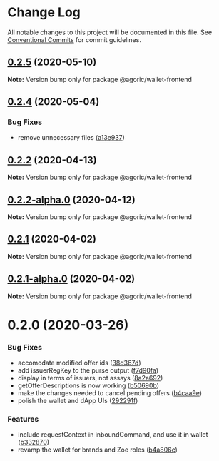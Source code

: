 # Change Log

All notable changes to this project will be documented in this file.
See [Conventional Commits](https://conventionalcommits.org) for commit guidelines.

## [0.2.5](https://github.com/Agoric/agoric-sdk/compare/@agoric/wallet-frontend@0.2.4...@agoric/wallet-frontend@0.2.5) (2020-05-10)

**Note:** Version bump only for package @agoric/wallet-frontend





## [0.2.4](https://github.com/Agoric/agoric-sdk/compare/@agoric/wallet-frontend@0.2.2...@agoric/wallet-frontend@0.2.4) (2020-05-04)


### Bug Fixes

* remove unnecessary files ([a13e937](https://github.com/Agoric/agoric-sdk/commit/a13e9375bccd6ff03e814745ca489fead21956f8))





## [0.2.2](https://github.com/Agoric/agoric-sdk/compare/@agoric/wallet-frontend@0.2.2-alpha.0...@agoric/wallet-frontend@0.2.2) (2020-04-13)

**Note:** Version bump only for package @agoric/wallet-frontend





## [0.2.2-alpha.0](https://github.com/Agoric/agoric-sdk/compare/@agoric/wallet-frontend@0.2.1...@agoric/wallet-frontend@0.2.2-alpha.0) (2020-04-12)

**Note:** Version bump only for package @agoric/wallet-frontend





## [0.2.1](https://github.com/Agoric/agoric-sdk/compare/@agoric/wallet-frontend@0.2.1-alpha.0...@agoric/wallet-frontend@0.2.1) (2020-04-02)

**Note:** Version bump only for package @agoric/wallet-frontend





## [0.2.1-alpha.0](https://github.com/Agoric/agoric-sdk/compare/@agoric/wallet-frontend@0.2.0...@agoric/wallet-frontend@0.2.1-alpha.0) (2020-04-02)

**Note:** Version bump only for package @agoric/wallet-frontend





# 0.2.0 (2020-03-26)


### Bug Fixes

* accomodate modified offer ids ([38d367d](https://github.com/Agoric/agoric-sdk/commit/38d367dedcba143524b4668573f11b757233401b))
* add issuerRegKey to the purse output ([f7d90fa](https://github.com/Agoric/agoric-sdk/commit/f7d90fa884d74a1535d9f89dd839729a22170d16))
* display in terms of issuers, not assays ([8a2a692](https://github.com/Agoric/agoric-sdk/commit/8a2a692b8758bed82074ed86988dd0deedce0c8a))
* getOfferDescriptions is now working ([b50690b](https://github.com/Agoric/agoric-sdk/commit/b50690be3294baff6165cb3a10b644f31bb29e15))
* make the changes needed to cancel pending offers ([b4caa9e](https://github.com/Agoric/agoric-sdk/commit/b4caa9ed26489ad39651b4717d09bd9f84557480))
* polish the wallet and dApp UIs ([292291f](https://github.com/Agoric/agoric-sdk/commit/292291f234646cdb0685dbf63cf0a75a2491018c))


### Features

* include requestContext in inboundCommand, and use it in wallet ([b332870](https://github.com/Agoric/agoric-sdk/commit/b33287032a376b4adf8c5f695321a559550401ea))
* revamp the wallet for brands and Zoe roles ([b4a806c](https://github.com/Agoric/agoric-sdk/commit/b4a806c63a30e7cfca9a4b4c642702935e5741f4))
